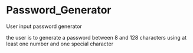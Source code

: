 # Password_Generator
User input password generator

the user is to generate a password between 8 and 128 characters using at least one number and one special character 

